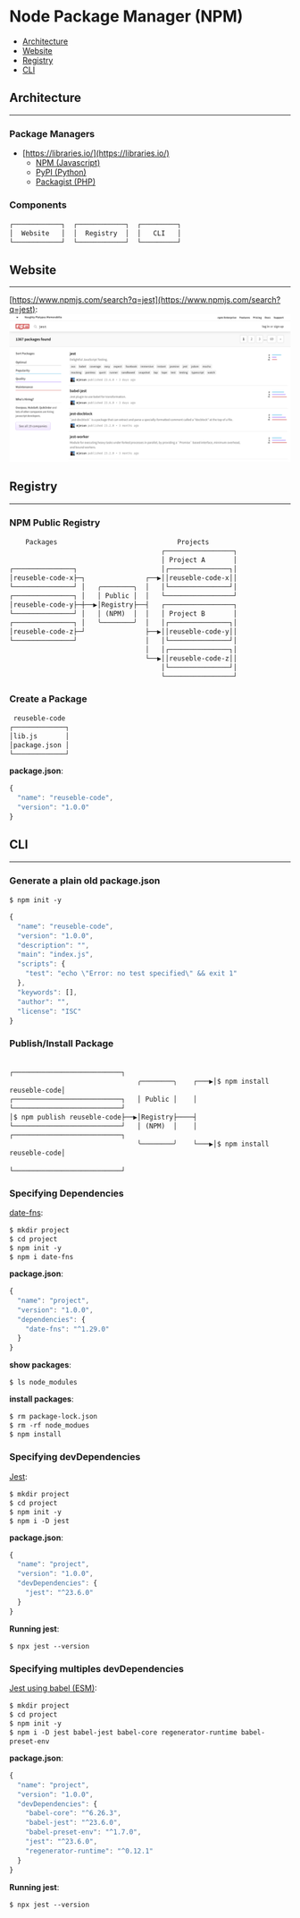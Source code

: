 # Node Package Manager (NPM)

- [Architecture](#architecture)
- [Website](#website)
- [Registry](#registry)
- [CLI](#cli)

## Architecture

---

### Package Managers

- [https://libraries.io/](https://libraries.io/)
  - [NPM (Javascript)](https://www.npmjs.com/)
  - [PyPI (Python)](https://pypi.org/)
  - [Packagist (PHP)](https://packagist.org/)

### Components

```
┌────────────┐  ┌────────────┐  ┌─────────┐
│  Website   │  │  Registry  │  │   CLI   │
└────────────┘  └────────────┘  └─────────┘
```

## Website

---

[https://www.npmjs.com/search?q=jest](https://www.npmjs.com/search?q=jest):
![](assets/npm-search.png)

## Registry

---

### NPM Public Registry

```
    Packages                              Projects
                                      ┌─────────────────┐
                                      │ Project A       │
┌───────────────┐                     │┌───────────────┐│
│reuseble-code-x├─┐               ┌──▶││reuseble-code-x││
└───────────────┘ │   ╭────────╮  │   │└───────────────┘│
┌───────────────┐ │   │ Public │  │   └─────────────────┘
│reuseble-code-y├─┼──▶│Registry├──┤   ┌─────────────────┐
└───────────────┘ │   │ (NPM)  │  │   │ Project B       │
┌───────────────┐ │   ╰────────╯  │   │┌───────────────┐│
│reuseble-code-z├─┘               ├──▶││reuseble-code-y││
└───────────────┘                 │   │└───────────────┘│
                                  │   │┌───────────────┐│
                                  └──▶││reuseble-code-z││
                                      │└───────────────┘│
                                      └─────────────────┘
```

### Create a Package

```
 reuseble-code
┌─────────────┐
│lib.js       │
│package.json │
└─────────────┘
```

**package.json**:

```js
{
  "name": "reuseble-code",
  "version": "1.0.0"
}
```

## CLI

---

### Generate a plain old package.json

```
$ npm init -y
```

```js
{
  "name": "reuseble-code",
  "version": "1.0.0",
  "description": "",
  "main": "index.js",
  "scripts": {
    "test": "echo \"Error: no test specified\" && exit 1"
  },
  "keywords": [],
  "author": "",
  "license": "ISC"
}
```

### Publish/Install Package

```
                                                   ┌───────────────────────────┐
                                ╭────────╮    ┌───▶│$ npm install reuseble-code│
┌───────────────────────────┐   │ Public │    │    └───────────────────────────┘
│$ npm publish reuseble-code├──▶│Registry├────┤
└───────────────────────────┘   │ (NPM)  │    │    ┌───────────────────────────┐
                                ╰────────╯    └───▶│$ npm install reuseble-code│
                                                   └───────────────────────────┘
```

### Specifying Dependencies

[date-fns](https://date-fns.org):

```
$ mkdir project
$ cd project
$ npm init -y
$ npm i date-fns
```

**package.json**:

```js
{
  "name": "project",
  "version": "1.0.0",
  "dependencies": {
    "date-fns": "^1.29.0"
  }
}
```

**show packages**:

```
$ ls node_modules
```

**install packages**:

```
$ rm package-lock.json
$ rm -rf node_modues
$ npm install
```

### Specifying devDependencies

[Jest](https://jestjs.io/en):

```
$ mkdir project
$ cd project
$ npm init -y
$ npm i -D jest
```

**package.json**:

```js
{
  "name": "project",
  "version": "1.0.0",
  "devDependencies": {
    "jest": "^23.6.0"
  }
}
```

**Running jest**:

```
$ npx jest --version
```

### Specifying multiples devDependencies

[Jest using babel (ESM)](https://jestjs.io/docs/en/getting-started#using-babel):

```
$ mkdir project
$ cd project
$ npm init -y
$ npm i -D jest babel-jest babel-core regenerator-runtime babel-preset-env
```

**package.json**:

```js
{
  "name": "project",
  "version": "1.0.0",
  "devDependencies": {
    "babel-core": "^6.26.3",
    "babel-jest": "^23.6.0",
    "babel-preset-env": "^1.7.0",
    "jest": "^23.6.0",
    "regenerator-runtime": "^0.12.1"
  }
}
```

**Running jest**:

```
$ npx jest --version
```
